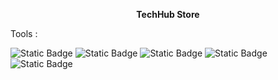 <p align="center"><strong>TechHub Store</strong></p>

Tools :

![Static Badge](https://img.shields.io/badge/Python-%23107dac?style=flat)
![Static Badge](https://img.shields.io/badge/JavaScript-%23fffb05?style=flat)
![Static Badge](https://img.shields.io/badge/Django-%23317256?style=flat)
![Static Badge](https://img.shields.io/badge/Django-allauth-%2300ff83?style=flat)
<br>
![Static Badge](https://img.shields.io/badge/HTML-%23ff4d00?style=flat)
